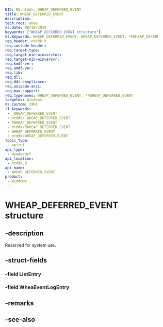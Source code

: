 ```yaml
---
UID: NS:ntddk._WHEAP_DEFERRED_EVENT
title: WHEAP_DEFERRED_EVENT
description: 
tech.root: whea
ms.date: 08/19/2019
keywords: ["WHEAP_DEFERRED_EVENT structure"]
ms.keywords: WHEAP_DEFERRED_EVENT, WHEAP_DEFERRED_EVENT, *PWHEAP_DEFERRED_EVENT,
req.header: ntddk.h
req.include-header: 
req.target-type: 
req.target-min-winverclnt: 
req.target-min-winversvr: 
req.kmdf-ver: 
req.umdf-ver: 
req.lib: 
req.dll: 
req.ddi-compliance: 
req.unicode-ansi: 
req.max-support: 
req.typenames: WHEAP_DEFERRED_EVENT, *PWHEAP_DEFERRED_EVENT
targetos: Windows
ms.custom: 19H1
f1_keywords:
 - _WHEAP_DEFERRED_EVENT
 - ntddk/_WHEAP_DEFERRED_EVENT
 - PWHEAP_DEFERRED_EVENT
 - ntddk/PWHEAP_DEFERRED_EVENT
 - WHEAP_DEFERRED_EVENT
 - ntddk/WHEAP_DEFERRED_EVENT
topic_type:
 - apiref
api_type:
 - HeaderDef
api_location:
 - ntddk.h
api_name:
 - WHEAP_DEFERRED_EVENT
product:
 - Windows
---
```


# WHEAP_DEFERRED_EVENT structure


## -description

Reserved for system use.

## -struct-fields

### -field ListEntry

### -field WheaEventLogEntry

## -remarks

## -see-also

